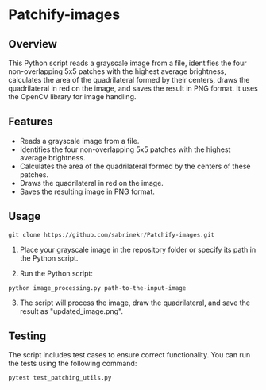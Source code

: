 # Patchify-images

## Overview

This Python script reads a grayscale image from a file, identifies the four non-overlapping 5x5 patches with the highest average brightness, calculates the area of the quadrilateral formed by their centers, draws the quadrilateral in red on the image, and saves the result in PNG format. It uses the OpenCV library for image handling.

## Features

- Reads a grayscale image from a file.
- Identifies the four non-overlapping 5x5 patches with the highest average brightness.
- Calculates the area of the quadrilateral formed by the centers of these patches.
- Draws the quadrilateral in red on the image.
- Saves the resulting image in PNG format.

## Usage
```shell
git clone https://github.com/sabrinekr/Patchify-images.git
```

1. Place your grayscale image in the repository folder or specify its path in the Python script.

2. Run the Python script:
```shell
python image_processing.py path-to-the-input-image
```
3. The script will process the image, draw the quadrilateral, and save the result as "updated_image.png".

## Testing
The script includes test cases to ensure correct functionality. You can run the tests using the following command:
```shell
pytest test_patching_utils.py
```
